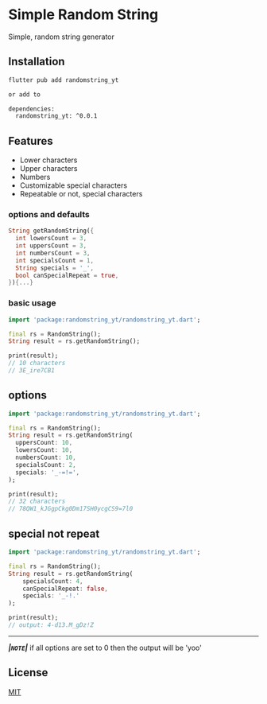 # Simple Random String
 Simple, random string generator

## Installation
```bash
flutter pub add randomstring_yt

or add to

dependencies:
  randomstring_yt: ^0.0.1
```

## Features

  * Lower characters
  * Upper characters
  * Numbers
  * Customizable special characters
  * Repeatable or not, special characters

### options and defaults

```dart
String getRandomString({
  int lowersCount = 3,
  int uppersCount = 3,
  int numbersCount = 3,
  int specialsCount = 1,
  String specials = '_',
  bool canSpecialRepeat = true,
}){...}

```

### basic usage

```dart
import 'package:randomstring_yt/randomstring_yt.dart';

final rs = RandomString();
String result = rs.getRandomString();

print(result);
// 10 characters
// 3E_ire7CB1
```

## options

```dart
import 'package:randomstring_yt/randomstring_yt.dart';

final rs = RandomString();
String result = rs.getRandomString(
  uppersCount: 10,
  lowersCount: 10,
  numbersCount: 10,
  specialsCount: 2,
  specials: '_-=!=',
);

print(result);
// 32 characters
// 78QW1_kJGgpCkg0Dm17SH0ycgCS9=7l0
```

## special not repeat

```dart
import 'package:randomstring_yt/randomstring_yt.dart';

final rs = RandomString();
String result = rs.getRandomString(
    specialsCount: 4,
    canSpecialRepeat: false,
    specials: '_-!.'
);

print(result);
// output: 4-d13.M_gDz!Z
```

---
***|`NOTE`|***
if all options are set to 0 then the output will be 'yoo'

## License

  [MIT](LICENSE)